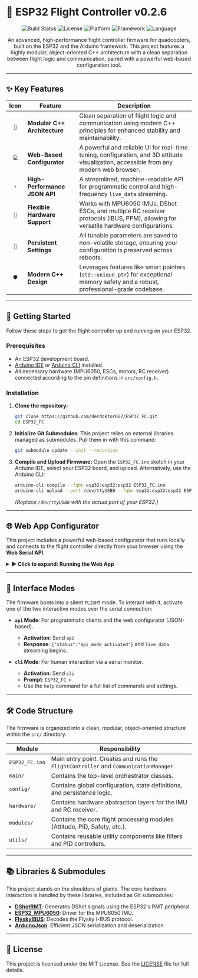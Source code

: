 # 🚁 ESP32 Flight Controller v0.2.6

<p align="center">
  <img src="https://img.shields.io/github/actions/workflow/status/derdoktor667/ESP32_FC/ci.yml?branch=main&style=for-the-badge" alt="Build Status"/>
  <img src="https://img.shields.io/github/license/derdoktor667/ESP32_FC?style=for-the-badge" alt="License"/>
  <img src="https://img.shields.io/badge/Platform-ESP32-purple?style=for-the-badge" alt="Platform"/>
  <img src="https://img.shields.io/badge/Framework-Arduino-00979D?style=for-the-badge" alt="Framework"/>
  <img src="https://img.shields.io/badge/Language-C++-00599C?style=for-the-badge" alt="Language"/>
</p>

<p align="center">
  An advanced, high-performance flight controller firmware for quadcopters, built on the ESP32 and the Arduino framework. This project features a highly modular, object-oriented C++ architecture with a clean separation between flight logic and communication, paired with a powerful web-based configuration tool.
</p>

---

## ✨ Key Features

| Icon | Feature                        | Description                                                                                                                              |
| :--: | ------------------------------ | ---------------------------------------------------------------------------------------------------------------------------------------- |
| `🧠` | **Modular C++ Architecture**   | Clean separation of flight logic and communication using modern C++ principles for enhanced stability and maintainability.                 |
| `💻` | **Web-Based Configurator**     | A powerful and reliable UI for real-time tuning, configuration, and 3D attitude visualization, accessible from any modern web browser.      |
| `⚡` | **High-Performance JSON API**  | A streamlined, machine-readable API for programmatic control and high-frequency `live_data` streaming.                                     |
| `🔌` | **Flexible Hardware Support**  | Works with MPU6050 IMUs, DShot ESCs, and multiple RC receiver protocols (iBUS, PPM), allowing for versatile hardware configurations.      |
| `💾` | **Persistent Settings**        | All tunable parameters are saved to non-volatile storage, ensuring your configuration is preserved across reboots.                         |
| `🛡️` | **Modern C++ Design**          | Leverages features like smart pointers (`std::unique_ptr`) for exceptional memory safety and a robust, professional-grade codebase.        |

---

## 🚀 Getting Started

Follow these steps to get the flight controller up and running on your ESP32.

### Prerequisites

*   An ESP32 development board.
*   [Arduino IDE](https://www.arduino.cc/en/software) or [Arduino CLI](https://arduino.github.io/arduino-cli/latest/) installed.
*   All necessary hardware (MPU6050, ESCs, motors, RC receiver) connected according to the pin definitions in `src/config.h`.

### Installation

1.  **Clone the repository:**
    ```bash
    git clone https://github.com/derdoktor667/ESP32_FC.git
    cd ESP32_FC
    ```

2.  **Initialize Git Submodules:** This project relies on external libraries managed as submodules. Pull them in with this command:
    ```bash
    git submodule update --init --recursive
    ```

3.  **Compile and Upload Firmware:** Open the `ESP32_FC.ino` sketch in your Arduino IDE, select your ESP32 board, and upload. Alternatively, use the Arduino CLI:
    ```bash
    arduino-cli compile --fqbn esp32:esp32:esp32 ESP32_FC.ino
    arduino-cli upload --port /dev/ttyUSB0 --fqbn esp32:esp32:esp32 ESP32_FC.ino
    ```
    *(Replace `/dev/ttyUSB0` with the actual port of your ESP32.)*

---

## 🌐 Web App Configurator

This project includes a powerful web-based configurator that runs locally and connects to the flight controller directly from your browser using the **Web Serial API**.

<details>
  <summary><strong>▶️ Click to expand: Running the Web App</strong></summary>

  The web app requires a **secure context (HTTPS)** to use the Web Serial API. The repository includes a simple Python script to serve the application over HTTPS using a self-signed certificate.

  1.  **Generate a Self-Signed Certificate**:
      ```bash
      openssl req -x509 -newkey rsa:2048 -keyout key.pem -out cert.pem -sha256 -days 365 -nodes -subj "/C=US/ST=California/L=Mountain View/O=Google/OU=Gemini/CN=localhost"
      ```

  2.  **Start the HTTPS Server**:
      ```bash
      python server.py
      ```
      You should see the output: `Serving HTTPS on https://localhost:8000`

  3.  **Connect from your Browser**:
      *   Navigate to `https://localhost:8000`.
      *   Your browser will show a privacy warning. Click "Advanced" and "Proceed to localhost" to accept the self-signed certificate.
      *   Click the **Connect** button, select your ESP32's serial port from the list, and begin configuring!
</details>

---

## 🤖 Interface Modes

The firmware boots into a silent `FLIGHT` mode. To interact with it, activate one of the two interactive modes over the serial connection:

*   **`api` Mode**: For programmatic clients and the web configurator (JSON-based).
    *   **Activation**: Send `api`
    *   **Response**: `{"status":"api_mode_activated"}` and `live_data` streaming begins.

*   **`cli` Mode**: For human interaction via a serial monitor.
    *   **Activation**: Send `cli`
    *   **Prompt**: `ESP32_FC >`
    *   Use the `help` command for a full list of commands and settings.

---

## 🛠️ Code Structure

The firmware is organized into a clean, modular, object-oriented structure within the `src/` directory.

| Module                        | Responsibility                                                                  |
| ----------------------------- | ------------------------------------------------------------------------------- |
| `ESP32_FC.ino`                | Main entry point. Creates and runs the `FlightController` and `CommunicationManager`. |
| `main/`                       | Contains the top-level orchestrator classes.                                    |
| `config/`                     | Contains global configuration, state definitions, and persistence logic.        |
| `hardware/`                   | Contains hardware abstraction layers for the IMU and RC receiver.               |
| `modules/`                    | Contains the core flight processing modules (Attitude, PID, Safety, etc.).      |
| `utils/`                      | Contains reusable utility components like filters and PID controllers.          |

---

## 📚 Libraries & Submodules

This project stands on the shoulders of giants. The core hardware interaction is handled by these libraries, included as Git submodules:

*   [**DShotRMT**](libraries/DShotRMT): Generates DShot signals using the ESP32's RMT peripheral.
*   [**ESP32_MPU6050**](libraries/ESP32_MPU6050): Driver for the MPU6050 IMU.
*   [**FlyskyIBUS**](libraries/FlyskyIBUS): Decodes the Flysky i-BUS protocol.
*   [**ArduinoJson**](libraries/ArduinoJson): Efficient JSON serialization and deserialization.

---

## 📄 License

This project is licensed under the MIT License. See the [LICENSE](LICENSE) file for full details.